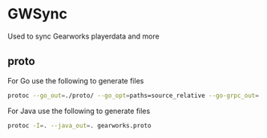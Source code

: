 # GWSync

Used to sync Gearworks playerdata and more

## proto

For Go use the following to generate files

```bash
protoc --go_out=./proto/ --go_opt=paths=source_relative --go-grpc_out=./proto/ --go-grpc_opt=paths=source_relative gearworks.proto
```

For Java use the following to generate files

```bash
protoc -I=. --java_out=. gearworks.proto
```